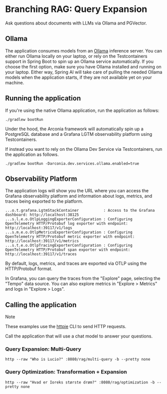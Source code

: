 # Branching RAG: Query Expansion

Ask questions about documents with LLMs via Ollama and PGVector.

## Ollama

The application consumes models from an [Ollama](https://ollama.ai) inference server. You can either run Ollama locally on your laptop,
or rely on the Testcontainers support in Spring Boot to spin up an Ollama service automatically.
If you choose the first option, make sure you have Ollama installed and running on your laptop.
Either way, Spring AI will take care of pulling the needed Ollama models when the application starts,
if they are not available yet on your machine.

## Running the application

If you're using the native Ollama application, run the application as follows:

```shell
./gradlew bootRun
```

Under the hood, the Arconia framework will automatically spin up a PostgreSQL database and a Grafana LGTM observability platform using Testcontainers.

If instead you want to rely on the Ollama Dev Service via Testcontainers, run the application as follows.

```shell
./gradlew bootRun -Darconia.dev.services.ollama.enabled=true
```

## Observability Platform

The application logs will show you the URL where you can access the Grafana observability platform and information about logs, metrics, and traces being exported to the platform.

```logs
...o.t.grafana.LgtmStackContainer           : Access to the Grafana dashboard: http://localhost:38125
...s.l.e.o.OtlpLoggingExporterConfiguration : Configuring OpenTelemetry HTTP/Protobuf log exporter with endpoint: http://localhost:39117/v1/logs
...s.m.e.o.OtlpMetricsExporterConfiguration : Configuring OpenTelemetry HTTP/Protobuf metric exporter with endpoint: http://localhost:39117/v1/metrics
...s.t.e.o.OtlpTracingExporterConfiguration : Configuring OpenTelemetry HTTP/Protobuf span exporter with endpoint: http://localhost:39117/v1/traces
```

By default, logs, metrics, and traces are exported via OTLP using the HTTP/Protobuf format.

In Grafana, you can query the traces from the "Explore" page, selecting the "Tempo" data source.
You can also explore metrics in "Explore > Metrics" and logs in "Explore > Logs".

## Calling the application

> [!NOTE]
> These examples use the [httpie](https://httpie.io) CLI to send HTTP requests.

Call the application that will use a chat model to answer your questions.

### Query Expansion: Multi-Query

```shell
http --raw "Who is Lucio?" :8080/rag/multi-query -b --pretty none
```

### Query Optimization: Transformation + Expansion

```shell
http --raw "Hvad er Ioreks største drøm?" :8080/rag/optimization -b --pretty none
```
